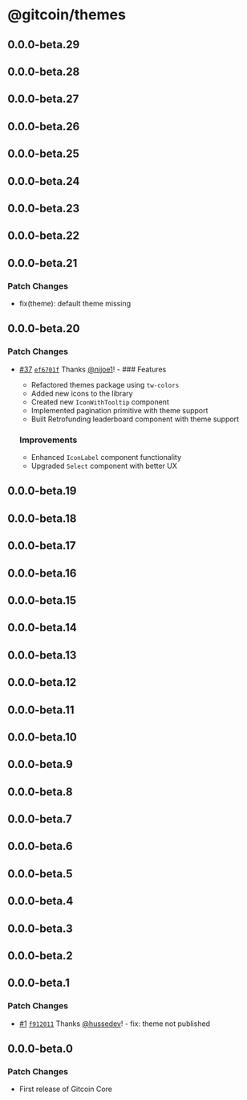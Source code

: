 # @gitcoin/themes

## 0.0.0-beta.29

## 0.0.0-beta.28

## 0.0.0-beta.27

## 0.0.0-beta.26

## 0.0.0-beta.25

## 0.0.0-beta.24

## 0.0.0-beta.23

## 0.0.0-beta.22

## 0.0.0-beta.21

### Patch Changes

- fix(theme): default theme missing

## 0.0.0-beta.20

### Patch Changes

- [#37](https://github.com/gitcoinco/core/pull/37)
  [`ef6701f`](https://github.com/gitcoinco/core/commit/ef6701ffabdf4cd73f4020be2eef7891e7d91cec)
  Thanks [@nijoe1](https://github.com/nijoe1)! - ### Features

  - Refactored themes package using `tw-colors`
  - Added new icons to the library
  - Created new `IconWithTooltip` component
  - Implemented pagination primitive with theme support
  - Built Retrofunding leaderboard component with theme support

  ### Improvements

  - Enhanced `IconLabel` component functionality
  - Upgraded `Select` component with better UX

## 0.0.0-beta.19

## 0.0.0-beta.18

## 0.0.0-beta.17

## 0.0.0-beta.16

## 0.0.0-beta.15

## 0.0.0-beta.14

## 0.0.0-beta.13

## 0.0.0-beta.12

## 0.0.0-beta.11

## 0.0.0-beta.10

## 0.0.0-beta.9

## 0.0.0-beta.8

## 0.0.0-beta.7

## 0.0.0-beta.6

## 0.0.0-beta.5

## 0.0.0-beta.4

## 0.0.0-beta.3

## 0.0.0-beta.2

## 0.0.0-beta.1

### Patch Changes

- [#1](https://github.com/gitcoinco/core/pull/1)
  [`f912011`](https://github.com/gitcoinco/core/commit/f912011edfe5a4658abc72202b64c4f7cd699f85)
  Thanks [@hussedev](https://github.com/hussedev)! - fix: theme not published

## 0.0.0-beta.0

### Patch Changes

- First release of Gitcoin Core
